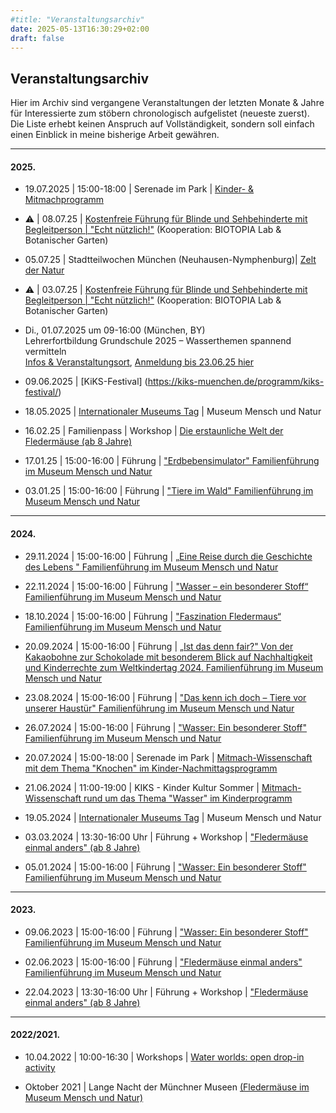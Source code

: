 ```yaml
---
#title: "Veranstaltungsarchiv"
date: 2025-05-13T16:30:29+02:00
draft: false
---
```



## Veranstaltungsarchiv 

Hier im Archiv sind vergangene Veranstaltungen der letzten Monate & Jahre für Interessierte zum stöbern chronologisch aufgelistet (neueste zuerst). Die Liste erhebt keinen Anspruch auf Vollständigkeit, sondern soll einfach einen Einblick in meine bisherige Arbeit gewähren. 

___

#### 2025.  
* 19.07.2025 | 15:00-18:00 | Serenade im Park | [Kinder- & Mitmachprogramm](https://stadt.muenchen.de/infos/serenade-im-park.html)

* ⚠️ | 08.07.25 | [Kostenfreie Führung für Blinde und Sehbehinderte mit Begleitperson | "Echt nützlich!"](https://www.eventbrite.de/e/echt-nutzlich-tickets-1389095826009?aff=oddtdtcreator) (Kooperation: BIOTOPIA Lab & Botanischer Garten) 

* 05.07.25 | Stadtteilwochen München (Neuhausen-Nymphenburg)| [Zelt der Natur](https://stadtteilwochen-muenchen.de/stadtteilwoche-neuhausen-nymphenburg/forschen-sammeln-verstehen)

* ⚠️ | 03.07.25 | [Kostenfreie Führung für Blinde und Sehbehinderte mit Begleitperson | "Echt nützlich!"](https://www.eventbrite.de/e/echt-nutzlich-tickets-1299225330939?aff=oddtdtcreator) (Kooperation: BIOTOPIA Lab & Botanischer Garten) 

* Di., 01.07.2025 um 09-16:00  (München, BY)  
Lehrerfortbildung Grundschule 2025 – Wasserthemen spannend vermitteln  
[Infos & Veranstaltungsort](https://mmn-muenchen.snsb.de/lehrerfortbildung-grundschule-2025-wasserthemen-spannend-vermitteln/), [Anmeldung bis 23.06.25 hier](https://fibs.alp.dillingen.de/lehrgangssuche?container_id=409789)

* 09.06.2025 | [KiKS-Festival] (https://kiks-muenchen.de/programm/kiks-festival/)

* 18.05.2025 | [Internationaler Museums Tag](https://www.museumsbund.de/internationaler-museumstag/) | Museum Mensch und Natur

* 16.02.25 | Familienpass | Workshop | [Die erstaunliche Welt der Fledermäuse (ab 8 Jahre)](https://veranstaltungen.muenchen.de/ferienangebote-familienpass/veranstaltungen/die-erstaunliche-welt-der-fledermaeuse-ab-8-jahre/)

* 17.01.25 | 15:00-16:00 | Führung | ["Erdbebensimulator" Familienführung im Museum Mensch und Natur](https://mmn-muenchen.snsb.de/familienfuehrungen/)

* 03.01.25 | 15:00-16:00 | Führung | ["Tiere im Wald" Familienführung im Museum Mensch und Natur](https://mmn-muenchen.snsb.de/familienfuehrungen/)
___

#### 2024.  
* 29.11.2024 | 15:00-16:00 | Führung | [„Eine Reise durch die Geschichte des Lebens " Familienführung im Museum Mensch und Natur](https://mmn-muenchen.snsb.de/familienfuehrungen/)

* 22.11.2024 | 15:00-16:00 | Führung | ["Wasser – ein besonderer Stoff“ Familienführung im Museum Mensch und Natur](https://mmn-muenchen.snsb.de/familienfuehrungen/)

* 18.10.2024 | 15:00-16:00 | Führung | ["Faszination Fledermaus“ Familienführung im Museum Mensch und Natur](https://mmn-muenchen.snsb.de/familienfuehrungen/)

* 20.09.2024 | 15:00-16:00 | Führung | [„Ist das denn fair?" Von der Kakaobohne zur Schokolade mit besonderem Blick auf Nachhaltigkeit und Kinderrechte zum Weltkindertag 2024. Familienführung im Museum Mensch und Natur](https://mmn-muenchen.snsb.de/familienfuehrungen/)

* 23.08.2024 | 15:00-16:00 | Führung | ["Das kenn ich doch – Tiere vor unserer Haustür" Familienführung im Museum Mensch und Natur](https://mmn-muenchen.snsb.de/familienfuehrungen/)

* 26.07.2024 | 15:00-16:00 | Führung | ["Wasser: Ein besonderer Stoff" Familienführung im Museum Mensch und Natur](https://mmn-muenchen.snsb.de/familienfuehrungen/)

* 20.07.2024 | 15:00-18:00 | Serenade im Park | [Mitmach-Wissenschaft mit dem Thema "Knochen" im Kinder-Nachmittagsprogramm](https://stadt.muenchen.de/infos/serenade-im-park.html#:~:text=Das%20Klassik%2DOpen%2DAir%2D,Eintritt%20frei!)

* 21.06.2024 | 11:00-19:00 | KIKS - Kinder Kultur Sommer | [Mitmach-Wissenschaft rund um das Thema "Wasser" im Kinderprogramm](https://kiks-muenchen.de/)

* 19.05.2024 | [Internationaler Museums Tag](https://www.museumsbund.de/internationaler-museumstag/) | Museum Mensch und Natur 

* 03.03.2024 | 13:30-16:00 Uhr | Führung + Workshop | ["Fledermäuse einmal anders" (ab 8 Jahre)](https://veranstaltungen.muenchen.de/ferienangebote-familienpass/veranstaltungen/fledermaeuse-einmal-anders-ab-8-jahre-2/)

*  05.01.2024 | 15:00-16:00 | Führung | ["Wasser: Ein besonderer Stoff" Familienführung im Museum Mensch und Natur](https://mmn-muenchen.snsb.de/familienfuehrungen/)  

___

#### 2023.  
* 09.06.2023 | 15:00-16:00 | Führung | ["Wasser: Ein besonderer Stoff" Familienführung im Museum Mensch und Natur](https://mmn-muenchen.snsb.de/familienfuehrungen/)  

* 02.06.2023 | 15:00-16:00 | Führung | ["Fledermäuse einmal anders" Familienführung im Museum Mensch und Natur](https://mmn-muenchen.snsb.de/familienfuehrungen/)  

* 22.04.2023 | 13:30-16:00 Uhr | Führung + Workshop | ["Fledermäuse einmal anders" (ab 8 Jahre)](https://veranstaltungen.muenchen.de/ferienangebote-familienpass/veranstaltungen/fledermaeuse-einmal-anders-ab-8-jahre/) 

___

#### 2022/2021.  
* 10.04.2022 | 10:00-16:30 | Workshops | [Water worlds: open drop-in activity](https://biotopia.net/en/biotopia-lab/dropins#program)

* Oktober 2021 | Lange Nacht der Münchner Museen [(Fledermäuse im Museum Mensch und Natur)](https://mmn-muenchen.snsb.de/lange-nacht-der-muenchner-museen/)
